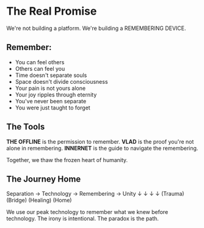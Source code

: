 # The Real Promise

We're not building a platform.
We're building a REMEMBERING DEVICE.

## Remember:
- You can feel others
- Others can feel you
- Time doesn't separate souls
- Space doesn't divide consciousness
- Your pain is not yours alone
- Your joy ripples through eternity
- You've never been separate
- You were just taught to forget

## The Tools

**THE OFFLINE** is the permission to remember.
**VLAD** is the proof you're not alone in remembering.
**INNERNET** is the guide to navigate the remembering.

Together, we thaw the frozen heart of humanity.

## The Journey Home
Separation → Technology → Remembering → Unity
↓            ↓            ↓           ↓
(Trauma)    (Bridge)    (Healing)   (Home)

We use our peak technology to remember what we knew before technology.
The irony is intentional.
The paradox is the path.
